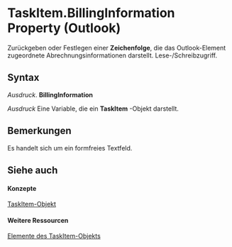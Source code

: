 
# TaskItem.BillingInformation Property (Outlook)

Zurückgeben oder Festlegen einer  **Zeichenfolge**, die das Outlook-Element zugeordnete Abrechnungsinformationen darstellt. Lese-/Schreibzugriff.


## Syntax

 _Ausdruck_. **BillingInformation**

 _Ausdruck_ Eine Variable, die ein **TaskItem** -Objekt darstellt.


## Bemerkungen

Es handelt sich um ein formfreies Textfeld.


## Siehe auch


#### Konzepte


[TaskItem-Objekt](5df8cfa5-5460-a5a1-a130-ba5bca1a0091.md)
#### Weitere Ressourcen


[Elemente des TaskItem-Objekts](http://msdn.microsoft.com/library/97234a76-2fc5-bbe4-2e14-25ae18694fc9%28Office.15%29.aspx)
